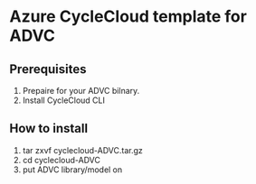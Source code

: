 # Azure CycleCloud template for ADVC

## Prerequisites

1. Prepaire for your ADVC bilnary.
1. Install CycleCloud CLI

## How to install 

1. tar zxvf cyclecloud-ADVC<version>.tar.gz
1. cd cyclecloud-ADVC<version>
1. put ADVC library/model on <template>/blobs directory.
1. pug OSS PBS Pro files on <template>/blobs directory.
1. Rewrite "Files" attribute for your binariy in "project.ini" file. 
1. run "cyclecloud project upload azure-storage" for uploading template to CycleCloud
1. "cyclecloud import_template -f templates/pbs_extended_nfs_advc.txt" for register this template to your CycleCloud

## How to run ADVC 

1. Check License Server setting
1. Upload and Modify PBS script file
1. qsub ~/advcrun.sh (sample as below)

<pre><code>
#!/bin/bash 
#PBS -j oe
#PBS -l select=2:ncpus=44
NP=88

## Platform MPI
#MPI_ROOT="/shared/home/azureuser/apps/Solver-2018-R1_3/platform_mpi/bin"
#export MPI_HASIC_UDAPL=ofa-v2-ib0
#export MPI_IB_PKEY="0x8008"

#disable source comamnd in advc-solver.conf
sed -i -e "s/^source/#source/g" ${HOME}/apps/Solver-2019R1_0r19/etc/advc-solver.conf

#Geneeal settings
export ADVC_DIR="/shared/home/azureuser/apps/Solver-2019R1_0r19/bin" 
export ALDE_LICENSE_FILE=27000@<Yout License Server IPAddress>

# MPI settings
export MPI_ROOT="/opt/intel/impi/2018.4.274"
export I_MPI_ROOT=$MPI_ROOT
export I_MPI_DEBUG=9
export I_MPI_FABRICS=shm:ofa # for 2019, use I_MPI_FABRICS=shm:ofi
# H16r 
#export I_MPI_FABRICS=shm:dapl
#export I_MPI_DAPL_PROVIDER=ofa-v2-ib0
#export I_MPI_DYNAMIC_CONNECTION=0
export LD_LIBRARY_PATH=${LD_LIBRARY_PATH}:/shared/home/azureuser/apps/Solver-2019R1_0r19/user_lib
source /opt/intel/compilers_and_libraries/linux/mpi/bin64/mpivars.sh

# running config 
INPUT=/mnt/exports/shared/home/azureuser/model_v2.adv

cd ${PBS_O_WORKDIR}
${ADVC_DIR}/ADVCSolver ${INPUT} -np ${NP} | tee ADVC-`date +%Y%m%d_%H-%M-%S`.log
</pre></code>

## Known Issues 
1. This tempate support only single administrator. So you have to use same user between superuser(initial Azure CycleCloud User) and deployment user of this template
1. Currently AutoScale is disabled. you have to create execute node and get IP. In addtion, create hosts file for your execute node environment.

---

# Azure CycleCloud用テンプレート:ADVC(NFS/PBSPro) 

[Azure CycleCloud](https://docs.microsoft.com/en-us/azure/cyclecloud/) はMicrosoft Azure上で簡単にCAE/HPC/Deep Learning用のクラスタ環境を構築できるソリューションです。

![Azure CycleCloudの構築・テンプレート構成](https://raw.githubusercontent.com/hirtanak/osspbsdefault/master/AzureCycleCloud-OSSPBSDefault.png "Azure CycleCloudの構築・テンプレート構成")

Azure CyceCloudのインストールに関しては、[こちら](https://docs.microsoft.com/en-us/azure/cyclecloud/quickstart-install-cyclecloud) のドキュメントを参照してください。

ADVC用のテンプレートになっています。
以下の構成、特徴を持っています。

1. OSS PBS ProジョブスケジューラをMasterノードにインストール
1. H16r, H16r_Promo, HC44rs, HB60rsを想定したテンプレート、イメージ
	 - OpenLogic CentOS 7.6 HPC を利用 
1. Masterノードに512GB * 2 のNFSストレージサーバを搭載
	 - Executeノード（計算ノード）からNFSをマウント
1. MasterノードのIPアドレスを固定設定
	 - 一旦停止後、再度起動した場合にアクセスする先のIPアドレスが変更されない

![テンプレート構成](https://raw.githubusercontent.com/hirtanak/osspbsdefault/master/OSSPBSDefaultDiagram.png "テンプレート構成")

ADVC用テンプレートインストール方法

前提条件: テンプレートを利用するためには、Azure CycleCloud CLIのインストールと設定が必要です。詳しくは、 [こちら](https://docs.microsoft.com/en-us/azure/cyclecloud/install-cyclecloud-cli) の文書からインストールと展開されたAzure CycleCloudサーバのFQDNの設定が必要です。

1. テンプレート本体をダウンロード
1. 展開、ディレクトリ移動
1. cyclecloudコマンドラインからテンプレートインストール 
1. tar zxvf cyclecloud-ADVC<version>.tar.gz
1. cd cyclecloud-ADVC<version>
1. cyclecloud project upload azure-storage
1. cyclecloud import_template -f templates/pbs_extended_nfs_starccm.txt
-  削除したい場合、 cyclecloud delete_template ADVC コマンドで削除可能

***
Copyright Hiroshi Tanaka, hirtanak@gmail.com, @hirtanak All rights reserved.
Use of this source code is governed by MIT license that can be found in the LICENSE file.
